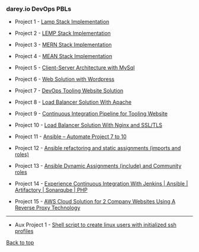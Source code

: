 ### darey.io DevOps PBLs

- Project 1 - [Lamp Stack Implementation](project_1_files/project-1.md)

- Project 2 - [LEMP Stack Implementation](project_2_files/project_2.md)

- Project 3 - [MERN Stack Implementation](project_3_files/project_3.md)

- Project 4 - [MEAN Stack Implementation](project_4_files/project_4.md)

- Project 5 - [Client-Server Architecture with MySql](project_5_files/project_5.md)

- Project 6 - [Web Solution with Wordpress](project_6_files/project_6.md)

- Project 7 - [DevOps Tooling Website Solution](project_7_files/project_7.md)

- Project 8 - [Load Balancer Solution With Apache](project_8_files/project_8.md)

- Project 9 - [Continuous Integration Pipeline for Tooling Website](project_9_files/project_9.md)

- Project 10 - [Load Balancer Solution With Nginx and SSL/TLS](project_10_files/project_10.md)

- Project 11 - [Ansible – Automate Project 7 to 10](project_11_files/project_11.md)

- Project 12 - [Ansible refactoring and static assignments (imports and roles)](project_12_files/project_12.md)

- Project 13 - [Ansible Dynamic Assignments (include) and Community roles](project_13_files/project_13.md)

- Project 14 - [Experience Continuous Integration With Jenkins | Ansible | Artifactory | Sonarqube | PHP](project_14_files/project_14.md)

- Project 15 - [AWS Cloud Solution for 2 Company Websites Using A Reverse Proxy Technology](project_15_files/project_15.md)

---

- Aux Project 1 - [Shell script to create linux users with initialized ssh profiles](https://github.com/stwalez/auxillary-projects)



[Back to top](#)
